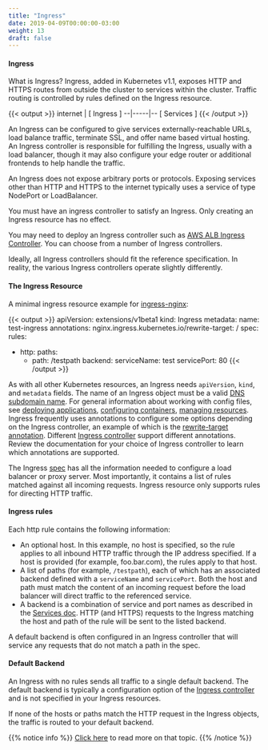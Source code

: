 ```yaml
---
title: "Ingress"
date: 2019-04-09T00:00:00-03:00
weight: 13
draft: false
---
```


#### Ingress

What is Ingress?
Ingress, added in Kubernetes v1.1, exposes HTTP and HTTPS routes from outside the cluster to services within the cluster. Traffic routing is controlled by rules defined on the Ingress resource.

{{< output >}}
  internet
      |
  [ Ingress ]
  --|-----|--
  [ Services ]
{{< /output >}}

An Ingress can be configured to give services externally-reachable URLs, load balance traffic, terminate SSL, and offer name based virtual hosting. An Ingress controller is responsible for fulfilling the Ingress, usually with a load balancer, though it may also configure your edge router or additional frontends to help handle the traffic.

An Ingress does not expose arbitrary ports or protocols. Exposing services other than HTTP and HTTPS to the internet typically uses a service of type NodePort or LoadBalancer.

You must have an ingress controller to satisfy an Ingress. Only creating an Ingress resource has no effect.

You may need to deploy an Ingress controller such as [AWS ALB Ingress Controller](https://github.com/kubernetes-sigs/aws-alb-ingress-controller). You can choose from a number of Ingress controllers.

Ideally, all Ingress controllers should fit the reference specification. In reality, the various Ingress controllers operate slightly differently.

#### The Ingress Resource

A minimal ingress resource example for [ingress-nginx](https://kubernetes.github.io/ingress-nginx/deploy/):

{{< output >}}
apiVersion: extensions/v1beta1
kind: Ingress
metadata:
  name: test-ingress
  annotations:
    nginx.ingress.kubernetes.io/rewrite-target: /
spec:
  rules:
  - http:
      paths:
      - path: /testpath
        backend:
          serviceName: test
          servicePort: 80
{{< /output >}}

As with all other Kubernetes resources, an Ingress needs `apiVersion`, `kind`, and `metadata` fields. The name of an Ingress object must be a valid [DNS subdomain name](https://kubernetes.io/docs/concepts/overview/working-with-objects/names#dns-subdomain-names). For general information about working with config files, see [deploying applications](https://kubernetes.io/docs/tasks/run-application/run-stateless-application-deployment/), [configuring containers](https://kubernetes.io/docs/tasks/configure-pod-container/configure-pod-configmap/), [managing resources](https://kubernetes.io/docs/concepts/cluster-administration/manage-deployment/). Ingress frequently uses annotations to configure some options depending on the Ingress controller, an example of which is the [rewrite-target annotation](https://github.com/kubernetes/ingress-nginx/blob/master/docs/examples/rewrite/README.md). Different [Ingress controller](https://kubernetes.io/docs/concepts/services-networking/ingress-controllers) support different annotations. Review the documentation for your choice of Ingress controller to learn which annotations are supported.

The Ingress [spec](https://git.k8s.io/community/contributors/devel/sig-architecture/api-conventions.md#spec-and-status) has all the information needed to configure a load balancer or proxy server. Most importantly, it contains a list of rules matched against all incoming requests. Ingress resource only supports rules for directing HTTP traffic.

#### Ingress rules

Each http rule contains the following information:

- An optional host. In this example, no host is specified, so the rule applies to all inbound HTTP traffic through the IP address specified. If a host is provided (for example, foo.bar.com), the rules apply to that host.
- A list of paths (for example, `/testpath`), each of which has an associated backend defined with a `serviceName` and `servicePort`. Both the host and path must match the content of an incoming request before the load balancer will direct traffic to the referenced service.
- A backend is a combination of service and port names as described in the [Services doc](https://kubernetes.io/docs/concepts/services-networking/service/). HTTP (and HTTPS) requests to the Ingress matching the host and path of the rule will be sent to the listed backend.

A default backend is often configured in an Ingress controller that will service any requests that do not match a path in the spec.

#### Default Backend

An Ingress with no rules sends all traffic to a single default backend. The default backend is typically a configuration option of the [Ingress controller](https://kubernetes.io/docs/concepts/services-networking/ingress-controllers) and is not specified in your Ingress resources.

If none of the hosts or paths match the HTTP request in the Ingress objects, the traffic is routed to your default backend.

{{% notice info %}}
[Click here](https://kubernetes.io/docs/concepts/services-networking/ingress/) to read more on that topic.
{{% /notice %}}

